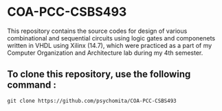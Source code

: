 # COA-PCC-CSBS493
This repository contains the source codes for design of various combinational and sequential circuits using logic gates and componenets written in VHDL using Xilinx (14.7), which were practiced as a part of my Computer Organization and Architecture lab during my 4th semester.

## To clone this repository, use the following command :
```
git clone https://github.com/psychomita/COA-PCC-CSBS493
```
